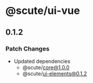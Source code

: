 # @scute/ui-vue

## 0.1.2

### Patch Changes

- Updated dependencies
  - @scute/core@1.0.0
  - @scute/ui-elements@0.1.2
